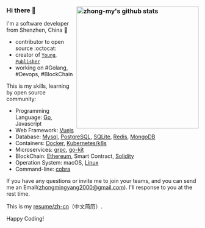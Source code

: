 ### Hi there 👋 <a href="https://github.com/zhong-my"><img src="https://github-readme-stats.vercel.app/api?username=zhong-my&count_private=true&include_all_commits=true&hide_rank=true&theme=graywhite&disable_animations=true&custom_title=Stats" align="right" width="320" alt="zhong-my's github stats" /></a>

I'm a software developer from Shenzhen, China 🌴 

- contributor to open source :octocat:
- creator of [`Young`](https://github.com/zhong-my/young), [`Publisher`](https://github.com/zhong-my/publisher)
- working on #Golang, #Devops, #BlockChain

This is my skills, learning by open source community:

- Programming Language: [Go](https://github.com/golang/go), Javascript
- Web Framework: [Vuejs](https://github.com/vuejs/vue)
- Database: [Mysql](https://www.mysql.com/), [PostgreSQL](https://github.com/postgres/postgres), [SQLite](https://www.sqlite.org/), [Redis](https://github.com/redis/redis), [MongoDB](https://github.com/mongodb/mongo)
- Containers: [Docker](https://www.docker.com/), [Kubernetes/k8s](https://github.com/kubernetes/kubernetes)
- Microservices: [grpc](https://github.com/grpc/grpc-go), [go-kit](https://github.com/go-kit/kit)
- BlockChain: [Ethereum](https://ethereum.org/en/), Smart Contract, [Solidity](https://github.com/ethereum/solidity)
- Operation System: macOS, [Linux](https://github.com/torvalds/linux)
- Command-line: [cobra](https://github.com/spf13/cobra)

If you have any questions or invite me to join your teams, and you can send me an Email(zhongmingyang2000@gmail.com). I'll response to you at the rest time.

This is my [resume/zh-cn](https://zhong-my.github.io/)（中文简历）.

Happy Coding!

<!--
**zhong-my/zhong-my** is a ✨ _special_ ✨ repository because its `README.md` (this file) appears on your GitHub profile.

Here are some ideas to get you started:

- 🔭 I’m currently working on ...
- 🌱 I’m currently learning ...
- 👯 I’m looking to collaborate on ...
- 🤔 I’m looking for help with ...
- 💬 Ask me about ...
- 📫 How to reach me: ...
- 😄 Pronouns: ...
- ⚡ Fun fact: ...
-->
